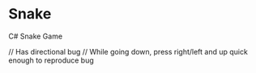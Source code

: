 # Snake
C# Snake Game

// Has directional bug
// While going down, press right/left and up quick enough to reproduce bug
